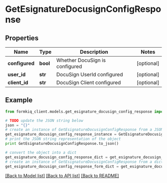 # GetEsignatureDocusignConfigResponse


## Properties

Name | Type | Description | Notes
------------ | ------------- | ------------- | -------------
**configured** | **bool** | Whether DocuSign is configured | [optional] 
**user_id** | **str** | DocuSign UserId configured | [optional] 
**client_id** | **str** | DocuSign Client configured | [optional] 

## Example

```python
from formkiq_client.models.get_esignature_docusign_config_response import GetEsignatureDocusignConfigResponse

# TODO update the JSON string below
json = "{}"
# create an instance of GetEsignatureDocusignConfigResponse from a JSON string
get_esignature_docusign_config_response_instance = GetEsignatureDocusignConfigResponse.from_json(json)
# print the JSON string representation of the object
print GetEsignatureDocusignConfigResponse.to_json()

# convert the object into a dict
get_esignature_docusign_config_response_dict = get_esignature_docusign_config_response_instance.to_dict()
# create an instance of GetEsignatureDocusignConfigResponse from a dict
get_esignature_docusign_config_response_form_dict = get_esignature_docusign_config_response.from_dict(get_esignature_docusign_config_response_dict)
```
[[Back to Model list]](../README.md#documentation-for-models) [[Back to API list]](../README.md#documentation-for-api-endpoints) [[Back to README]](../README.md)


